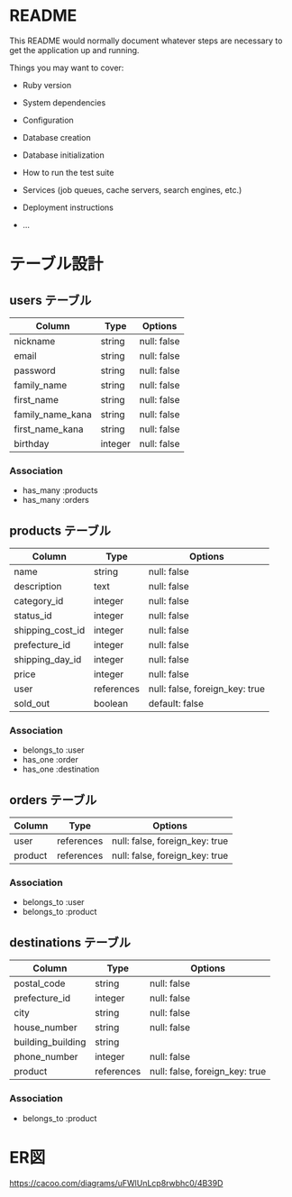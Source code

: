# README

This README would normally document whatever steps are necessary to get the
application up and running.

Things you may want to cover:

* Ruby version

* System dependencies

* Configuration

* Database creation

* Database initialization

* How to run the test suite

* Services (job queues, cache servers, search engines, etc.)

* Deployment instructions

* ...

# テーブル設計

## users テーブル

| Column   | Type   | Options     |
| -------- | ------ | ----------- |
| nickname | string | null: false |
| email    | string | null: false |
| password | string | null: false |
| family_name | string | null: false |
| first_name  | string | null: false |
| family_name_kana | string | null: false |
| first_name_kana  | string | null: false |
| birthday | integer | null: false |

### Association
- has_many :products
- has_many :orders

## products テーブル

| Column   | Type   | Options     |
| -------- | ------ | ----------- |
| name     | string | null: false |
| description | text | null: false |
| category_id | integer | null: false | # ActiveHashにて実装
| status_id   | integer | null: false | # ActiveHashにて実装
| shipping_cost_id | integer | null: false | # ActiveHashにて実装
| prefecture_id | integer | null: false | # ActiveHashにて実装
| shipping_day_id | integer | null: false | # ActiveHashにて実装
| price    | integer | null: false |
| user     | references | null: false, foreign_key: true |
| sold_out | boolean | default: false |

### Association
- belongs_to :user
- has_one :order
- has_one :destination

## orders テーブル

| Column      | Type    | Options     |
| ----------- | ------- | ----------- |
| user        | references | null: false, foreign_key: true |
| product     | references | null: false, foreign_key: true |

### Association
- belongs_to :user
- belongs_to :product

## destinations テーブル

| Column      | Type   | Options     |
| ----------- | ------ | ----------- |
| postal_code | string | null: false |
| prefecture_id | integer | null: false | # ActiveHashにて実装
| city        | string | null: false |
| house_number | string | null: false |
| building_building | string |       |
| phone_number | integer | null: false |
| product     | references | null: false, foreign_key: true |

### Association
- belongs_to :product

# ER図
https://cacoo.com/diagrams/uFWlUnLcp8rwbhc0/4B39D